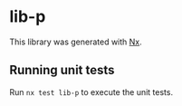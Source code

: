 # lib-p

This library was generated with [Nx](https://nx.dev).

## Running unit tests

Run `nx test lib-p` to execute the unit tests.
